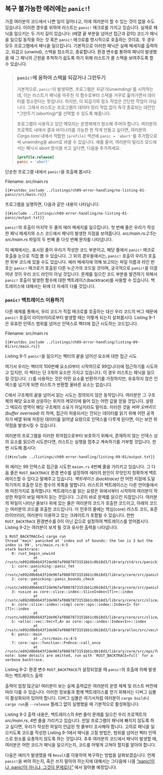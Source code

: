 ## 복구 불가능한 에러에는 `panic!`!

가끔 여러분의 코드에서 나쁜 일이 일어나고, 이에 여러분이 할 수 있는 것이 없을 수도 있습니다.
이러한 경우를 위하여 러스트는 `panic!` 매크로를 가지고 있습니다. 실제로 패닉을
일으키는 두 가지 길이 있습니다: (배열 끝 부분을 넘어선 접근과 같이) 코드가
패닉을 일으킬 동작을 하는 것 혹은 `panic!` 매크로를 명시적으로 호출하는 것이죠.
두 경우 모두 프로그램에서 패닉을 일으킵니다. 기본적으로 이러한 패닉은 실패 메세지를
출력하고, 되감고 (unwind), 스택을 청소하고, 종료합니다. 환경 변수를 통하여
패닉이 발생했을 때 그 패닉의 근원을 추척하기 쉽도록 하기 위해 러스트가 콜 스택을 
보여주도록 할 수 있습니다.

> ### `panic!`에 응하여 스택을 되감거나 그만두기
>
> 기본적으로, `panic!`이 발생하면, 프로그램은 *되감기(unwinding)* 를 시작하는데,
> 이는 러스트가 패닉을 마주친 각 함수로부터 스택을 거꾸로 훑어가면서 데이터를
> 청소한다는 뜻입니다. 하지만, 이 되감기와 청소 작업은 간단한 작업이 아닙니다.
> 그래서 러스트는 프로그램이 데이터 정리 작업 없이 즉각 종료되는 대안인
> *그만두기 (aborting)*를 선택할 수 있도록 해줍니다.
> 
> 프로그램이 사용하고 있던 메모리는 운영체제가 청소해 주어야 합니다.
> 여러분의 프로젝트 내에서 결과 바이너리를 가능한 한 작게 만들고 싶다면,
> 여러분의 *Cargo.toml* 내에서 적합한 `[profile]` 섹션에 `panic = 'abort'`를
> 추가함으로써 unwinding을 abort로 바꿀 수 있습니다.
> 예를 들어, 여러분이 릴리즈 모드에서는 패닉시 abort 방식을
> 쓰고 싶다면, 다음을 추가하세요:
>
> ```toml
> [profile.release]
> panic = 'abort'
> ```

단순한 프로그램 내에서 `panic!`을 호출해 봅시다:

<span class="filename">Filename: src/main.rs</span>

```rust,should_panic,panics
{{#rustdoc_include ../listings/ch09-error-handling/no-listing-01-panic/src/main.rs}}
```

프로그램을 실행하면, 다음과 같은 내용이 나타납니다:

```console
{{#include ../listings/ch09-error-handling/no-listing-01-panic/output.txt}}
```

`panic!`의 호출이 마지막 두 줄의 에러 메세지를 일으킵니다.
첫 번째 줄은 우리가 작성한 패닉 메세지와 소스 코드에서 패닉이
발생한 지점을 보여줍니다. *src/main.rs:2:5*는 *src/main.rs* 파일의
두 번째 줄 다섯 번째 문자를 나타냅니다.

이 예제에서는, 표시된 줄이 우리가 작성한 코드 부분이고, 해당 줄에서
`panic!` 매크로 호출을 눈으로 직접 볼 수 있습니다. 그 외의 경우들에서는,
`panic!` 호출이 우리가 호출한 외부 코드에 있을 수도 있습니다. 에러 메세지에 의해
보고되는 파일 이름과 라인 번호는 `panic!` 매크로가 호출된 다른 누군가의 코드일 것이며,
궁극적으로 `panic!`을 이끌어낸 것이 우리 코드 라인이 아닐 것입니다.
문제를 일으킨 코드 부분을 발견하기 위해서 `panic!` 호출이 발생한 함수에 대한
백트레이스(backtrace)를 사용할 수 있습니다. 백트레이스에 대해서는 뒤에 더 자세히
다룰 것입니다.

### `panic!` 백트레이스 이용하기

다른 예제를 통해서, 우리 코드가 직접 매크로를 호출하는 대신 우리
코드의 버그 때문에 `panic!` 호출이 라이브러리로부터 발생할 때는
어떻게 되는지 살펴봅시다. Listing 9-1은 유효한 인덱스 범위를 넘어선
인덱스로 벡터에 접근 시도하는 코드입니다.

<span class="filename">Filename: src/main.rs</span>

```rust,should_panic,panics
{{#rustdoc_include ../listings/ch09-error-handling/listing-09-01/src/main.rs}}
```

<span class="caption">Listing 9-1: `panic!`을 일으키는 벡터의 끝을 넘어선
요소에 대한 접근 시도</span>

여기서 우리는 벡터의 100번째 요소(0부터 시작하므로 99입니다)에 접근하기를
시도하고 있지만, 이 벡터는 단 3개의 요소만 가지고 있습니다. 이 경우 러스트는
패닉을 일으킬 것입니다. `[]`를 사용하는 것은 어떤 요소를 반환하기를
가정하지만, 유효하지 않은 인덱스를 넘기게 되면 러스트가 반환할 올바른
요소는 없습니다.

C에서 구조체의 끝을 넘어서 읽는 시도는 정의되지 않은 동작입니다.
여러분은 그 구조체의 해당 요소와 상응하는 위치의 메모리에 들어 있는
어떤 값을 얻을 것입니다. 설령 그 메모리 영역이 해당 구조체의 소유가
아닐지라도 말이죠. 이러한 것을 *버퍼 오버리드(buffer overread)* 라 하며,
접근이 허용되서는 안되는 데이터를 읽기 위해 어떤 공격자가 배열 뒤에 저장된
데이터를 읽어낼 요량으로 인덱스를 다루게 된다면,
이는 보안 취약점을 발생시킬 수 있습니다.

여러분의 프로그램을 이러한 취약점으로부터 보호하기 위해서, 존재하지 않는
인덱스 상의 요소를 읽으려 시도한다면, 러스트는 실행을 멈추고 계속하기를
거부할 것입니다. 한번 시도해 봅시다:

```console
{{#include ../listings/ch09-error-handling/listing-09-01/output.txt}}
```

위 에러는 99 인텍스로 접근을 시도한 `maian.rs` 4번째 줄을 가리키고
있습니다. 그 다음 줄은 `RUST_BACKTRACE` 환경 변수를 설정하여 에러의
원인이 무엇인지 정확하게 백트레이스할 수 있다고 말해주고 있습니다.
*백트레이스 (backtrace)* 란 어떤 지점에 도달하기까지 호출한 모든 함수의
목록을 말합니다. 러스트의 백트레이스는 다른 언어들에서와 마찬가지로 동작합니다:
백트레이스를 읽는 요령은 위에서부터 시작하여 여러분이 작성한 파일이 보일 때까지
읽는 것입니다. 그곳이 바로 문제를 읽으킨 지점입니다. 여러분의 파일이 나타난
줄보다 위에 있는 줄은 여러분의 코드가 호출한 코드이고, 아래의 코드는 여러분의
코드를 호출한 코드입니다. 이 전후의 줄에는 핵심(core) 러스트 코드, 표준
라이브러리, 여러분이 이용하고 있는 크레이트가 포함될 수 있습니다.
한번 `RUST_BACKTRACE` 환경변수를 0이 아닌 값으로 설정하여 백트레이스를
얻어봅시다. Listing 9-2는 여러분이 보게 될 것과 유사한 출력을 나타냅니다.

<!-- manual-regeneration
cd listings/ch09-error-handling/listing-09-01
RUST_BACKTRACE=1 cargo run
copy the backtrace output below
check the backtrace number mentioned in the text below the listing
-->

```console
$ RUST_BACKTRACE=1 cargo run
thread 'main' panicked at 'index out of bounds: the len is 3 but the index is 99', src/main.rs:4:5
stack backtrace:
   0: rust_begin_unwind
             at /rustc/e092d0b6b43f2de967af0887873151bb1c0b18d3/library/std/src/panicking.rs:584:5
   1: core::panicking::panic_fmt
             at /rustc/e092d0b6b43f2de967af0887873151bb1c0b18d3/library/core/src/panicking.rs:142:14
   2: core::panicking::panic_bounds_check
             at /rustc/e092d0b6b43f2de967af0887873151bb1c0b18d3/library/core/src/panicking.rs:84:5
   3: <usize as core::slice::index::SliceIndex<[T]>>::index
             at /rustc/e092d0b6b43f2de967af0887873151bb1c0b18d3/library/core/src/slice/index.rs:242:10
   4: core::slice::index::<impl core::ops::index::Index<I> for [T]>::index
             at /rustc/e092d0b6b43f2de967af0887873151bb1c0b18d3/library/core/src/slice/index.rs:18:9
   5: <alloc::vec::Vec<T,A> as core::ops::index::Index<I>>::index
             at /rustc/e092d0b6b43f2de967af0887873151bb1c0b18d3/library/alloc/src/vec/mod.rs:2591:9
   6: panic::main
             at ./src/main.rs:4:5
   7: core::ops::function::FnOnce::call_once
             at /rustc/e092d0b6b43f2de967af0887873151bb1c0b18d3/library/core/src/ops/function.rs:248:5
note: Some details are omitted, run with `RUST_BACKTRACE=full` for a verbose backtrace.
```

<span class="caption">Listing 9-2: 환경 변수 `RUST_BACKTRACE`가 설정되었을 때 `panic!`의
호출에 의해 발생하는 백트레이스 출력</span>

출력이 엄청 많군요! 여러분이 보는 실제 출력값은 여러분의 운영 체제 및
러스트 버전에 따라 다를 수 있습니다. 이러한 정보들과 함께 백트레이스를
얻기 위해서는 디버그 심볼이 활성화되어 있어야 합니다. 디버그 심볼은 여기서처럼
여러분이 `cargo build`나 `cargo run`을 `--release` 플래그 없이 실행했을 때
기본적으로 활성화됩니다.

Listing 9-2 출력 내용은, 백트레이스의 6번 줄이 문제를 일으킨
우리 프로젝트의 *src/main.rs*, 4번 줄을 가리키고 있습니다.
만일 프로그램이 패닉에 빠지지 않도록 하고 싶다면, 우리가 작성한
파일이 언급된 첫 줄부터 조사해야 합니다. 고의로 패닉을 일으키도록
코드를 작성한 Listing 9-1에서 패닉을 고칠 방법은, 범위를 넘어선
벡터 인덱스로 원소를 요총하지 않도록 하는 것입니다. 추후 여러분의
코드에서 패닉이 발생할 때, 여러분은 어떤 코드가 패닉을 일으키는지,
코드를 어떻게 고쳐야 할지를 알아야 합니다.

다음은 에러가 발생했을 때 `Result`를 이용하여 복구하는 방법을 살펴보겠습니다.
언제 `panic!`을 써야 하는지, 혹은 쓰지 말아야 하는지에 대해서는
그다음에 나올 [“panic!이냐, panic!이 아니냐, 그것이 문제로다”][to-panic-or-not-to-panic]<!-- ignore -->
에서 알아볼 예정입니다.

[to-panic-or-not-to-panic]:
ch09-03-to-panic-or-not-to-panic.html%23panic%21%EC%9D%B4%EB%83%90%2C%20panic%21%EC%9D%B4%20%EC%95%84%EB%8B%88%EB%83%90%2C%20%EA%B7%B8%EA%B2%83%EC%9D%B4%20%EB%AC%B8%EC%A0%9C%EB%A1%9C%EB%8B%A4
